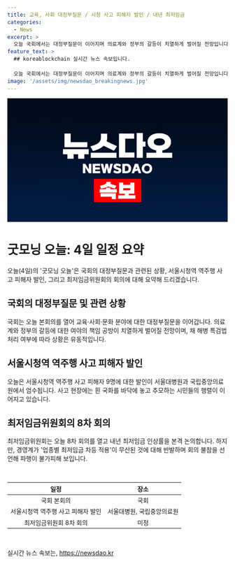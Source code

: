 ```yaml
---
title: 교육, 사회 대정부질문 / 시청 사고 피해자 발인 / 내년 최저임금
categories:
  - News
excerpt: >
  오늘 국회에서는 대정부질문이 이어지며 의료계와 정부의 갈등이 치열하게 벌어질 전망입니다. 또한, 서울시청역 역주행 사고 피해자들의 발인이 서울대병원과 국립중앙의료원 등에서 엄수될 예정이며, 최저임금위원회는 내년 최저임금 인상률을 논의할 예정이지만 파행이 불가피한 상황입니다. (150자)
feature_text: >
  ## koreablockchain 실시간 뉴스 속보입니다.

  오늘 국회에서는 대정부질문이 이어지며 의료계와 정부의 갈등이 치열하게 벌어질 전망입니다. 또한, 서울시청역 역주행 사고 피해자들의 발인이 서울대병원과 국립중앙의료원 등에서 엄수될 예정이며, 최저임금위원회는 내년 최저임금 인상률을 논의할 예정이지만 파행이 불가피한 상황입니다. (150자)
image: '/assets/img/newsdao_breakingnews.jpg'
---
```


<p><img src="/assets/img/newsdao_breakingnews.jpg" alt="koreablockchain 속보" /></p>

<h1>굿모닝 오늘: 4일 일정 요약</h1>

<p data-ke-size="size16">오늘(4일)의 '굿모닝 오늘'은 국회의 대정부질문과 관련된 상황, 서울시청역 역주행 사고 피해자 발인, 그리고 최저임금위원회의 회의에 대해 요약해 드리겠습니다.</p>

<h2 data-ke-size="size26">국회의 대정부질문 및 관련 상황</h2>

<p data-ke-size="size16">국회는 오늘 본회의를 열어 교육·사회·문화 분야에 대한 대정부질문을 이어갑니다. 의료계와 정부의 갈등에 대한 여야의 책임 공방이 치열하게 벌어질 전망이며, 채 해병 특검법 처리 여부에 따라 상황은 유동적입니다.</p>

<h2 data-ke-size="size26">서울시청역 역주행 사고 피해자 발인</h2>

<p data-ke-size="size16">오늘은 서울시청역 역주행 사고 피해자 9명에 대한 발인이 서울대병원과 국립중앙의료원에서 엄수됩니다. 사고 현장에는 흰 국화를 바닥에 놓고 추모하는 시민들의 행렬이 이어지고 있습니다.</p>

<h2 data-ke-size="size26">최저임금위원회의 8차 회의</h2>

<p data-ke-size="size16">최저임금위원회는 오늘 8차 회의를 열고 내년 최저임금 인상률을 본격 논의합니다. 하지만, 경영계가 '업종별 최저임금 차등 적용'이 무산된 것에 대해 반발하며 회의 불참을 선언해 파행이 불가피해 보입니다.</p>

<p data-ke-size="size16">&nbsp;</p>

<table>
    <thead>
        <tr>
            <th style="text-align: center;"><b>일정</b></th>
            <th style="text-align: center;"><b>장소</b></th>
        </tr>
    </thead>
    <tbody>
        <tr>
            <td style="text-align: center;">국회 본회의</td>
            <td style="text-align: center;">국회</td>
        </tr>
        <tr>
            <td style="text-align: center;">서울시청역 역주행 사고 피해자 발인</td>
            <td style="text-align: center;">서울대병원, 국립중앙의료원</td>
        </tr>
        <tr>
            <td style="text-align: center;">최저임금위원회 8차 회의</td>
            <td style="text-align: center;">미정</td>
        </tr>
    </tbody>
</table>

<p data-ke-size="size16">&nbsp;</p>
실시간 뉴스 속보는, <a href="https://newsdao.kr" rel="dofollow">https://newsdao.kr</a>


